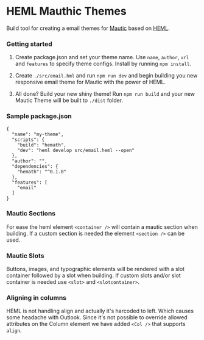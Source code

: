 # HEML Mauthic Themes

Build tool for creating a email themes for [Mautic](https://www.mautic.org/)
based on [HEML](https://heml.io/). 

### Getting started

1. Create package.json and set your theme name. 
Use `name`, `author`, `url` and `features` to specify theme configs. Install by running `npm install`. 

2. Create `./src/email.hml` and run `npm run dev` 
and begin building you new responsive email theme for Mautic with the power of HEML.

3. All done? Build your new shiny theme! Run `npm run build` and your new 
Mautic Theme will be built to `./dist` folder.


### Sample package.json
```
{
  "name": "my-theme",  
  "scripts": {
    "build": "hemath",
    "dev": "heml develop src/email.heml --open"
  },
  "author": "",
  "dependencies": {
    "hemath": "^0.1.0"
  },
  "features": [
    "email"
  ]
}
```

### Mautic Sections

For ease the heml element `<container />` will contain a mautic section when building.
If a custom section is needed the element `<section />` can be used.

### Mautic Slots

Buttons, images, and typographic elements will be rendered with a slot container followed by a slot when
building. If custom slots and/or slot container is needed use `<slot>` and `<slotcontainer>`.

### Aligning in columns

HEML is not handling align and actually it's harcoded to left. Which causes some headache with Outlook.
Since it's not possible to override allowed attributes on the Column element we have added `<Col />` that supports `align`.
  